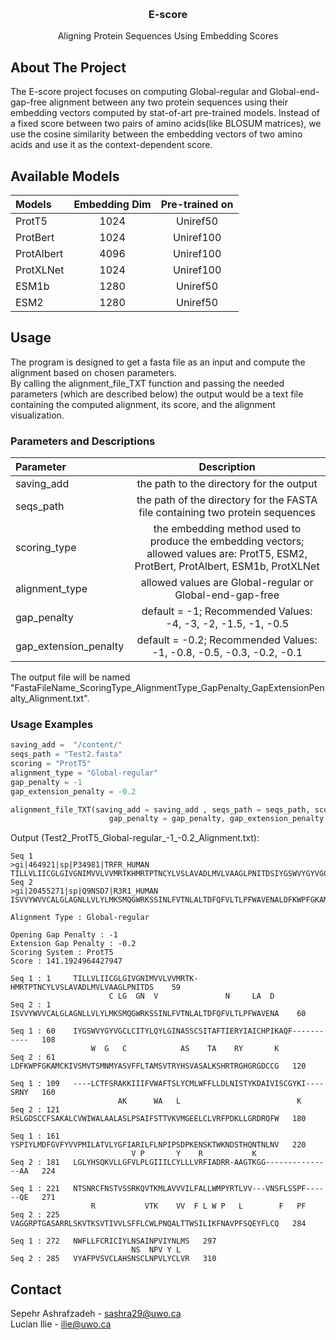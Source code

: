 

<!-- Improved compatibility of back to top link: See: https://github.com/othneildrew/Best-README-Template/pull/73 -->
<a name="readme-top"></a>
<!--

-->



<br />
<div align="center">

<h3 align="center"> E-score</h3>


  <p align="center">
    Aligning Protein Sequences Using Embedding Scores
    <br />
  
   
  </p>
</div>



<!-- ABOUT THE PROJECT -->
## About The Project
The E-score project focuses on computing Global-regular and Global-end-gap-free alignment between any two protein sequences using their embedding vectors computed by stat-of-art pre-trained models. Instead of a fixed score between two pairs of amino acids(like BLOSUM matrices), we use the cosine similarity between the embedding vectors of two amino acids and use it as the context-dependent score.



## Available Models
| Models | Embedding Dim | Pre-trained on
| :---         |     :---:     |  :---:     | 
| ProtT5   | 1024   | Uniref50 |
| ProtBert     | 1024       | Uniref100 |
| ProtAlbert  | 4096     | Uniref100 |
| ProtXLNet    | 1024      |  Uniref100  |
| ESM1b  | 1280     | Uniref50 |
| ESM2   | 1280      | Uniref50 |


<!-- USAGE EXAMPLES -->
## Usage
The program is designed to get a fasta file as an input and compute the alignment based on chosen parameters.
<br />
By calling the alignment_file_TXT function and passing the needed parameters (which are described below) the output would be a text file containing the computed alignment, its score, and the alignment visualization.

### Parameters and Descriptions

| Parameter | Description |
| :---         |     :---:     | 
| saving_add   | the path to the directory for the output   | 
| seqs_path    | the path of the directory for the FASTA file containing two protein sequences       | 
| scoring_type  | the embedding method used to produce the embedding vectors; allowed values are: ProtT5, ESM2, ProtBert, ProtAlbert, ESM1b, ProtXLNet     | 
| alignment_type    | allowed values are Global-regular or Global-end-gap-free     | 
| gap_penalty   |  default = -1; Recommended Values: -4, -3, -2, -1.5, -1, -0.5    |
| gap_extension_penalty   |default = -0.2; Recommended Values: -1, -0.8, -0.5, -0.3, -0.2, -0.1      | 

The output file will be named "FastaFileName_ScoringType_AlignmentType_GapPenalty_GapExtensionPenalty_Alignment.txt".
### Usage Examples

```python
saving_add =  "/content/"
seqs_path = "Test2.fasta"
scoring = "ProtT5" 
alignment_type = "Global-regular" 
gap_penalty = -1
gap_extension_penalty = -0.2

alignment_file_TXT(saving_add = saving_add , seqs_path = seqs_path, scoring = scoring, alignment_type = alignment_type,
                      gap_penalty = gap_penalty, gap_extension_penalty = gap_extension_penalty)
```

Output (Test2_ProtT5_Global-regular_-1_-0.2_Alignment.txt):

```
Seq 1 
>gi|464921|sp|P34981|TRFR_HUMAN
TILLVLIICGLGIVGNIMVVLVVMRTKHMRTPTNCYLVSLAVADLMVLVAAGLPNITDSIYGSWVYGYVGCLCITYLQYLGINASSCSITAFTIERYIAICHPIKAQFLCTFSRAKKIIIFVWAFTSLYCMLWFFLLDLNISTYKDAIVISCGYKISRNYYSPIYLMDFGVFYVVPMILATVLYGFIARILFLNPIPSDPKENSKTWKNDSTHQNTNLNVNTSNRCFNSTVSSRKQVTKMLAVVVILFALLWMPYRTLVVVNSFLSSPFQENWFLLFCRICIYLNSAINPVIYNLMS
Seq 2 
>gi|20455271|sp|Q9NSD7|R3R1_HUMAN
ISVVYWVVCALGLAGNLLVLYLMKSMQGWRKSSINLFVTNLALTDFQFVLTLPFWAVENALDFKWPFGKAMCKIVSMVTSMNMYASVFFLTAMSVTRYHSVASALKSHRTRGHGRGDCCGRSLGDSCCFSAKALCVWIWALAALASLPSAIFSTTVKVMGEELCLVRFPDKLLGRDRQFWLGLYHSQKVLLGFVLPLGIIILCYLLLVRFIADRRAAGTKGGAAVAGGRPTGASARRLSKVTKSVTIVVLSFFLCWLPNQALTTWSILIKFNAVPFSQEYFLCQVYAFPVSVCLAHSNSCLNPVLYCLVR

Alignment Type : Global-regular

Opening Gap Penalty : -1
Extension Gap Penalty : -0.2
Scoring System : ProtT5
Score : 141.1924964427947

Seq 1 : 1     TILLVLIICGLGIVGNIMVVLVVMRTK-HMRTPTNCYLVSLAVADLMVLVAAGLPNITDS    59
                      C LG  GN  V               N     LA  D               
Seq 2 : 1     ISVVYWVVCALGLAGNLLVLYLMKSMQGWRKSSINLFVTNLALTDFQFVLTLPFWAVENA    60

Seq 1 : 60    IYGSWVYGYVGCLCITYLQYLGINASSCSITAFTIERYIAICHPIKAQF-----------   108
                  W  G   C            AS    TA    RY       K              
Seq 2 : 61    LDFKWPFGKAMCKIVSMVTSMNMYASVFFLTAMSVTRYHSVASALKSHRTRGHGRGDCCG   120

Seq 1 : 109   ----LCTFSRAKKIIIFVWAFTSLYCMLWFFLLDLNISTYKDAIVISCGYKI----SRNY   160
                        AK      WA   L                          K         
Seq 2 : 121   RSLGDSCCFSAKALCVWIWALAALASLPSAIFSTTVKVMGEELCLVRFPDKLLGRDRQFW   180

Seq 1 : 161   YSPIYLMDFGVFYVVPMILATVLYGFIARILFLNPIPSDPKENSKTWKNDSTHQNTNLNV   220
                           V P       Y    R           K                   
Seq 2 : 181   LGLYHSQKVLLGFVLPLGIIILCYLLLVRFIADRR-AAGTKGG---------------AA   224

Seq 1 : 221   NTSNRCFNSTVSSRKQVTKMLAVVVILFALLWMPYRTLVV---VNSFLSSPF------QE   271
                  R           VTK    VV  F L W P   L        F   PF        
Seq 2 : 225   VAGGRPTGASARRLSKVTKSVTIVVLSFFLCWLPNQALTTWSILIKFNAVPFSQEYFLCQ   284

Seq 1 : 272   NWFLLFCRICIYLNSAINPVIYNLMS   297
                           NS  NPV Y L  
Seq 2 : 285   VYAFPVSVCLAHSNSCLNPVLYCLVR   310
```

<!-- CONTACT -->
## Contact

Sepehr Ashrafzadeh - sashra29@uwo.ca
<br />
Lucian Ilie - ilie@uwo.ca






<!-- MARKDOWN LINKS & IMAGES -->
<!-- https://www.markdownguide.org/basic-syntax/#reference-style-links -->
